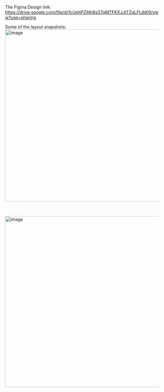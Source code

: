 The Figma Design link: https://drive.google.com/file/d/1cUehPZiNh8s37qMTFKXJJtTZqLFtJkK9/view?usp=sharing

Some of the layout snapshots:
<br>
<img width="563" alt="image" src="https://github.com/arsh2037/CustomAI/assets/23148016/854f7988-5adf-49bc-a6bf-0cad932fa181">

<br>
<br>

<img width="560" alt="image" src="https://github.com/arsh2037/CustomAI/assets/23148016/97948786-0024-446e-be75-a72db0f39ab1">

